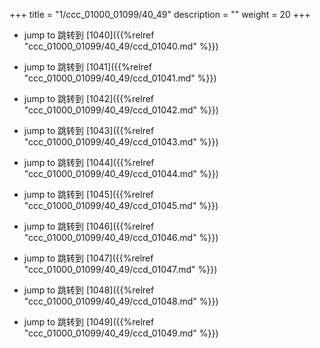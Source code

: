 +++
title = "1/ccc_01000_01099/40_49"
description = ""
weight = 20
+++

* jump to 跳转到 [1040]({{%relref "ccc_01000_01099/40_49/ccd_01040.md" %}})

* jump to 跳转到 [1041]({{%relref "ccc_01000_01099/40_49/ccd_01041.md" %}})

* jump to 跳转到 [1042]({{%relref "ccc_01000_01099/40_49/ccd_01042.md" %}})

* jump to 跳转到 [1043]({{%relref "ccc_01000_01099/40_49/ccd_01043.md" %}})

* jump to 跳转到 [1044]({{%relref "ccc_01000_01099/40_49/ccd_01044.md" %}})

* jump to 跳转到 [1045]({{%relref "ccc_01000_01099/40_49/ccd_01045.md" %}})

* jump to 跳转到 [1046]({{%relref "ccc_01000_01099/40_49/ccd_01046.md" %}})

* jump to 跳转到 [1047]({{%relref "ccc_01000_01099/40_49/ccd_01047.md" %}})

* jump to 跳转到 [1048]({{%relref "ccc_01000_01099/40_49/ccd_01048.md" %}})

* jump to 跳转到 [1049]({{%relref "ccc_01000_01099/40_49/ccd_01049.md" %}})

